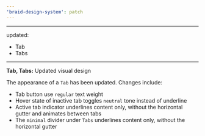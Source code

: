 ```yaml
---
'braid-design-system': patch
---
```


---
updated:
  - Tab
  - Tabs
---

**Tab, Tabs:** Updated visual design

The appearance of a `Tab` has been updated. Changes include:
- Tab button use `regular` text weight
- Hover state of inactive tab toggles `neutral` tone instead of underline
- Active tab indicator underlines content only, without the horizontal gutter and animates between tabs
- The `minimal` divider under `Tabs` underlines content only, without the horizontal gutter
